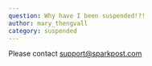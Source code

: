 ```yaml
---
question: Why have I been suspended!?!
author: mary_thengvall
category: suspended
---
```

Please contact support@sparkpost.com
